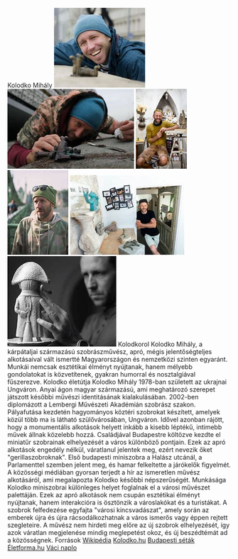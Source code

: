  Kolodko Mihály
![Kolodko](https://github.com/Hunrise/Kolodko-project/blob/main/kepek/kolodko.jpg)
![Kol2](https://github.com/Hunrise/Kolodko-project/blob/main/kepek/kol2.jpg)
![Kol3](https://github.com/Hunrise/Kolodko-project/blob/main/kepek/kol3.jpg)
![Kol4](https://github.com/Hunrise/Kolodko-project/blob/main/kepek/kol4.jpg)
![Kol5](https://github.com/Hunrise/Kolodko-project/blob/main/kepek/kol5.jpg)
![Kol6](https://github.com/Hunrise/Kolodko-project/blob/main/kepek/kol6.jpg)
 Kolodkorol
 Kolodko Mihály, a kárpátaljai származású szobrászművész, apró, mégis jelentőségteljes alkotásaival vált ismertté Magyarországon és nemzetközi szinten egyaránt. Munkái nemcsak esztétikai élményt nyújtanak, hanem mélyebb gondolatokat is közvetítenek, gyakran humorral és nosztalgiával fűszerezve.
 Kolodko életútja
 Kolodko Mihály 1978-ban született az ukrajnai Ungváron. Anyai ágon magyar származású, ami meghatározó szerepet játszott későbbi művészi identitásának kialakulásában. 2002-ben diplomázott a Lembergi Művészeti Akadémián szobrász szakon. Pályafutása kezdetén hagyományos köztéri szobrokat készített, amelyek közül több ma is látható szülővárosában, Ungváron. Idővel azonban rájött, hogy a monumentális alkotások helyett inkább a kisebb léptékű, intimebb művek állnak közelebb hozzá. Családjával Budapestre költözve kezdte el miniatűr szobrainak elhelyezését a város különböző pontjain. Ezek az apró alkotások engedély nélkül, váratlanul jelentek meg, ezért nevezik őket "gerillaszobroknak". Első budapesti miniszobra a Halász utcánál, a Parlamenttel szemben jelent meg, és hamar felkeltette a járókelők figyelmét. A közösségi médiában gyorsan terjedt a hír az ismeretlen művész alkotásáról, ami megalapozta Kolodko későbbi népszerűségét.
Munkásága
Kolodko miniszobrai különleges helyet foglalnak el a városi művészet palettáján. Ezek az apró alkotások nem csupán esztétikai élményt nyújtanak, hanem interakcióra is ösztönzik a városlakókat és a turistákat. A szobrok felfedezése egyfajta "városi kincsvadászat", amely során az emberek újra és újra rácsodálkozhatnak a város ismerős vagy éppen rejtett szegleteire. A művész nem hirdeti meg előre az új szobrok elhelyezését, így azok váratlan megjelenése mindig meglepetést okoz, és új beszédtémát ad a közösségnek.
 Források
[Wikipédia](https://hu.wikipedia.org/wiki/Kolodko_Mih%C3%A1ly)
[Kolodko.hu](https://www.kolodko.hu/about)
[Budapesti séták](https://pestbudaisetak.hu/kolodko-szobrok-budapest-legkisebb-megis-legnagyobb-szenzacioi/)
[Életforma.hu](https://eletforma.hu/kul-tour/kolodko-mihaly-gerillaszobrai-nyomaban/)
[Váci naplo](https://vaci-naplo.hu/2021/07/kolodko-mihaly-apro-szobrok-nagy-sikerek/)
